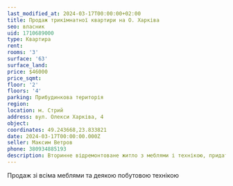 ```yaml
---
last_modified_at: 2024-03-17T00:00:00+02:00
title: Продаж трикімнатної квартири на О. Харківа
seo: власник
uid: 1710689000
type: Квартира
rent:
rooms: '3'
surface: '63'
surface_land:
price: $46000
price_sqmt:
floor: '2'
floors: '4'
parking: Прибудинкова територія
region:
location: м. Стрий
address: вул. Олекси Харківа, 4
object:
coordinates: 49.243668,23.833821
date: 2024-03-17T00:00:00.000Z
seller: Максим Ветров
phone: 380934885193
description: Вторинне відремонтоване житло з меблями і технікою, придатне і готове для проживання
---
```


Продаж зі всіма меблями та деякою побутовою технікою
